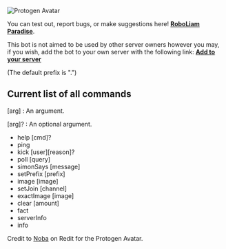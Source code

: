![Protogen Avatar](https://repository-images.githubusercontent.com/252278043/e73c6000-742f-11ea-9bb2-3744210750be)

You can test out, report bugs, or make suggestions here! [**RoboLiam Paradise**](https://discord.gg/QFMjF2j).

This bot is not aimed to be used by other server owners however you may, if you wish, add the bot to your own server with the following link: [**Add to your server**](https://discordapp.com/api/oauth2/authorize?client_id=694637394300895273&permissions=8&scope=bot)

(The default prefix is ".")

## Current list of all commands

[arg]
: An argument.

[arg]?
: An optional argument.

- help [cmd]?
- ping
- kick [user][reason]?
- poll [query]
- simonSays [message]
- setPrefix [prefix]
- image [image]
- setJoin [channel]
- exactImage [image]
- clear [amount]
- fact
- serverInfo
- info

Credit to [Noba](https://www.reddit.com/user/N0ba/) on Redit for the Protogen Avatar.
